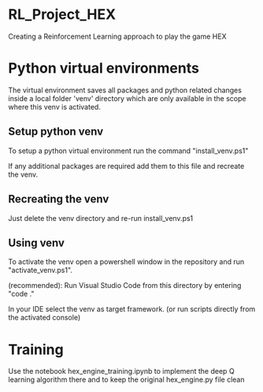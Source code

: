 # RL_Project_HEX
Creating a Reinforcement Learning approach to play the game HEX


# Python virtual environments
The virtual environment saves all packages and python related changes inside a local folder 'venv' directory which are only available in the scope where this venv is activated.

## Setup python venv
To setup a python virtual environment run the command "install_venv.ps1"

If any additional packages are required add them to this file and recreate the venv.

## Recreating the venv
Just delete the venv directory and re-run install_venv.ps1

## Using venv
To activate the venv open a powershell window in the repository and run "activate_venv.ps1".

(recommended): Run Visual Studio Code from this directory by entering "code ."

In your IDE select the venv as target framework. (or run scripts directly from the activated console)


# Training

Use the notebook hex_engine_training.ipynb to implement the deep Q learning algorithm there and to keep the original hex_engine.py file clean